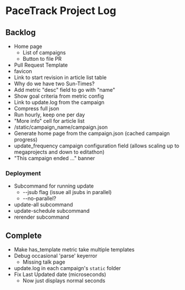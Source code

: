 # PaceTrack Project Log

## Backlog

* Home page
  * List of campaigns
  * Button to file PR
* Pull Request Template
* favicon
* Link to start revision in article list table
* Why do we have two Sun-Times?
* Add metric "desc" field to go with "name"
* Show goal criteria from metric config
* Link to update.log from the campaign
* Compress full json
* Run hourly, keep one per day
* "More info" cell for article list
* /static/campaign_name/campaign.json
* Generate home page from the campaign.json (cached campaign progress)
* update_frequency campaign configuration field (allows scaling up to megaprojects and down to editathon)
* "This campaign ended ..." banner

### Deployment

* Subcommand for running update
  * --jsub flag (issue all jsubs in parallel)
  * --no-parallel?
* update-all subcommand
* update-schedule subcommand
* rerender subcommand



## Complete

* Make has_template metric take multiple templates
* Debug occasional 'parse' keyerror
   * Missing talk page
* update.log in each campaign's `static` folder
* Fix Last Updated date (microseconds)
   * Now just displays normal seconds
